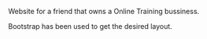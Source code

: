 Website for a friend that owns a Online Training bussiness.

Bootstrap has been used to get the desired layout.
